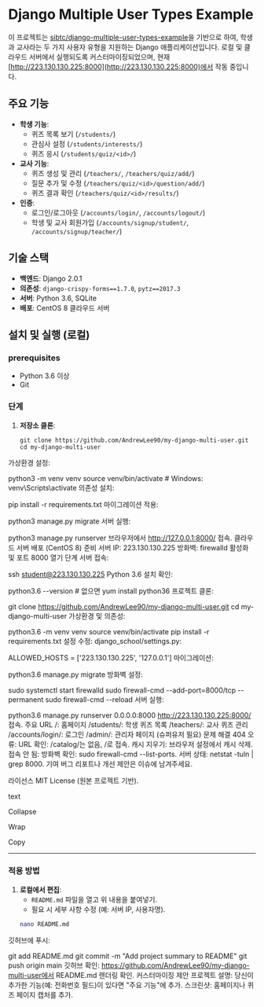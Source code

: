 # Django Multiple User Types Example

이 프로젝트는 [sibtc/django-multiple-user-types-example](https://github.com/sibtc/django-multiple-user-types-example)을 기반으로 하여, 학생과 교사라는 두 가지 사용자 유형을 지원하는 Django 애플리케이션입니다. 로컬 및 클라우드 서버에서 실행되도록 커스터마이징되었으며, 현재 [http://223.130.130.225:8000](http://223.130.130.225:8000)에서 작동 중입니다.

## 주요 기능
- **학생 기능**:
  - 퀴즈 목록 보기 (`/students/`)
  - 관심사 설정 (`/students/interests/`)
  - 퀴즈 응시 (`/students/quiz/<id>/`)
- **교사 기능**:
  - 퀴즈 생성 및 관리 (`/teachers/`, `/teachers/quiz/add/`)
  - 질문 추가 및 수정 (`/teachers/quiz/<id>/question/add/`)
  - 퀴즈 결과 확인 (`/teachers/quiz/<id>/results/`)
- **인증**:
  - 로그인/로그아웃 (`/accounts/login/`, `/accounts/logout/`)
  - 학생 및 교사 회원가입 (`/accounts/signup/student/`, `/accounts/signup/teacher/`)

## 기술 스택
- **백엔드**: Django 2.0.1
- **의존성**: `django-crispy-forms==1.7.0`, `pytz==2017.3`
- **서버**: Python 3.6, SQLite
- **배포**: CentOS 8 클라우드 서버

## 설치 및 실행 (로컬)

### prerequisites
- Python 3.6 이상
- Git

### 단계
1. **저장소 클론**:
   ```
   git clone https://github.com/AndrewLee90/my-django-multi-user.git
   cd my-django-multi-user
가상환경 설정:

python3 -m venv venv
source venv/bin/activate  # Windows: venv\Scripts\activate
의존성 설치:

pip install -r requirements.txt
마이그레이션 적용:

python3 manage.py migrate
서버 실행:

python3 manage.py runserver
브라우저에서 http://127.0.0.1:8000/ 접속.
클라우드 서버 배포 (CentOS 8)
준비
서버 IP: 223.130.130.225
방화벽: firewalld 활성화 및 포트 8000 열기
단계
서버 접속:

ssh student@223.130.130.225
Python 3.6 설치 확인:

python3.6 --version  # 없으면 yum install python36
프로젝트 클론:

git clone https://github.com/AndrewLee90/my-django-multi-user.git
cd my-django-multi-user
가상환경 및 의존성:

python3.6 -m venv venv
source venv/bin/activate
pip install -r requirements.txt
설정 수정:
django_school/settings.py:

ALLOWED_HOSTS = ['223.130.130.225', '127.0.0.1']
마이그레이션:

python3.6 manage.py migrate
방화벽 설정:

sudo systemctl start firewalld
sudo firewall-cmd --add-port=8000/tcp --permanent
sudo firewall-cmd --reload
서버 실행:

python3.6 manage.py runserver 0.0.0.0:8000
http://223.130.130.225:8000/ 접속.
주요 URL
/: 홈페이지
/students/: 학생 퀴즈 목록
/teachers/: 교사 퀴즈 관리
/accounts/login/: 로그인
/admin/: 관리자 페이지 (슈퍼유저 필요)
문제 해결
404 오류:
URL 확인: /catalog/는 없음, /로 접속.
캐시 지우기: 브라우저 설정에서 캐시 삭제.
접속 안 됨:
방화벽 확인: sudo firewall-cmd --list-ports.
서버 상태: netstat -tuln | grep 8000.
기여
버그 리포트나 개선 제안은 이슈에 남겨주세요.

라이선스
MIT License (원본 프로젝트 기반).

text

Collapse

Wrap

Copy

---

### 적용 방법
1. **로컬에서 편집**:
   - `README.md` 파일을 열고 위 내용을 붙여넣기.
   - 필요 시 세부 사항 수정 (예: 서버 IP, 사용자명).
   ```bash
   nano README.md
깃허브에 푸시:

git add README.md
git commit -m "Add project summary to README"
git push origin main
깃허브 확인:
https://github.com/AndrewLee90/my-django-multi-user에서 README.md 렌더링 확인.
커스터마이징 제안
프로젝트 설명: 당신이 추가한 기능(예: 전화번호 필드)이 있다면 "주요 기능"에 추가.
스크린샷: 홈페이지나 퀴즈 페이지 캡처를 추가.

